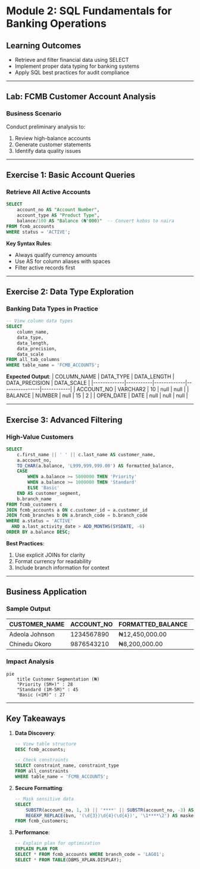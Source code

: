 # Module 2: SQL Fundamentals for Banking Operations

## Learning Outcomes
- Retrieve and filter financial data using SELECT
- Implement proper data typing for banking systems
- Apply SQL best practices for audit compliance

---

## Lab: FCMB Customer Account Analysis

### Business Scenario
Conduct preliminary analysis to:
1. Review high-balance accounts
2. Generate customer statements
3. Identify data quality issues

---

## Exercise 1: Basic Account Queries

### Retrieve All Active Accounts
```sql
SELECT 
    account_no AS "Account Number",
    account_type AS "Product Type",
    balance/100 AS "Balance (₦'000)"  -- Convert kobos to naira
FROM fcmb_accounts
WHERE status = 'ACTIVE';
```

**Key Syntax Rules**:
- Always qualify currency amounts
- Use AS for column aliases with spaces
- Filter active records first

---

## Exercise 2: Data Type Exploration

### Banking Data Types in Practice
```sql
-- View column data types
SELECT 
    column_name,
    data_type,
    data_length,
    data_precision,
    data_scale
FROM all_tab_columns
WHERE table_name = 'FCMB_ACCOUNTS';
```

**Expected Output**:
| COLUMN_NAME | DATA_TYPE | DATA_LENGTH | DATA_PRECISION | DATA_SCALE |
|-------------|-----------|-------------|----------------|------------|
| ACCOUNT_NO | VARCHAR2 | 10 | null | null |
| BALANCE | NUMBER | null | 15 | 2 |
| OPEN_DATE | DATE | null | null | null |

---

## Exercise 3: Advanced Filtering

### High-Value Customers
```sql
SELECT 
    c.first_name || ' ' || c.last_name AS customer_name,
    a.account_no,
    TO_CHAR(a.balance, 'L999,999,999.00') AS formatted_balance,
    CASE 
        WHEN a.balance >= 5000000 THEN 'Priority'
        WHEN a.balance >= 1000000 THEN 'Standard' 
        ELSE 'Basic'
    END AS customer_segment,
    b.branch_name
FROM fcmb_customers c
JOIN fcmb_accounts a ON c.customer_id = a.customer_id
JOIN fcmb_branches b ON a.branch_code = b.branch_code
WHERE a.status = 'ACTIVE'
  AND a.last_activity_date > ADD_MONTHS(SYSDATE, -6)
ORDER BY a.balance DESC;
```

**Best Practices**:
1. Use explicit JOINs for clarity
2. Format currency for readability
3. Include branch information for context

---

## Business Application

### Sample Output
| CUSTOMER_NAME | ACCOUNT_NO | FORMATTED_BALANCE | SEGMENT | BRANCH_NAME |
|---------------|------------|-------------------|---------|-------------|
| Adeola Johnson | 1234567890 | ₦12,450,000.00 | Priority | Lagos Main |
| Chinedu Okoro | 9876543210 | ₦8,200,000.00 | Priority | Abuja Central |

### Impact Analysis
```mermaid
pie
    title Customer Segmentation (₦)
    "Priority (5M+)" : 28
    "Standard (1M-5M)" : 45
    "Basic (<1M)" : 27
```

---

## Key Takeaways
1. **Data Discovery**:
   ```sql
   -- View table structure
   DESC fcmb_accounts;
   
   -- Check constraints
   SELECT constraint_name, constraint_type 
   FROM all_constraints
   WHERE table_name = 'FCMB_ACCOUNTS';
   ```

2. **Secure Formatting**:
   ```sql
   -- Mask sensitive data
   SELECT 
       SUBSTR(account_no, 1, 3) || '****' || SUBSTR(account_no, -3) AS masked_account,
       REGEXP_REPLACE(bvn, '(\d{3})\d{4}(\d{4})', '\1****\2') AS masked_bvn
   FROM fcmb_customers;
   ```

3. **Performance**:
   ```sql
   -- Explain plan for optimization
   EXPLAIN PLAN FOR
   SELECT * FROM fcmb_accounts WHERE branch_code = 'LAG01';
   SELECT * FROM TABLE(DBMS_XPLAN.DISPLAY);
   ```
